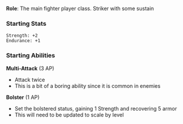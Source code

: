 **Role**: The main fighter player class. Striker with some sustain
### Starting Stats
```
Strength: +2
Endurance: +1
```

### Starting Abilities
**Multi-Attack** (3 AP)
- Attack twice
- This is a bit of a boring ability since it is common in enemies

**Bolster** (1 AP)
- Set the bolstered status, gaining 1 Strength and recovering 5 armor
- This will need to be updated to scale by level
